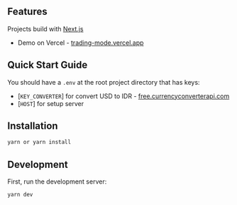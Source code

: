 ## Features

Projects build with [Next.js](https://nextjs.org/)

- Demo on Vercel - [trading-mode.vercel.app](https://trading-mode.vercel.app/)

## Quick Start Guide

You should have a `.env` at the root project directory that has keys:

- [`KEY_CONVERTER`] for convert USD to IDR - [free.currencyconverterapi.com](https://free.currencyconverterapi.com)
- [`HOST`] for setup server

## Installation

```bash
yarn or yarn install
```

## Development

First, run the development server:

```bash
yarn dev
```
